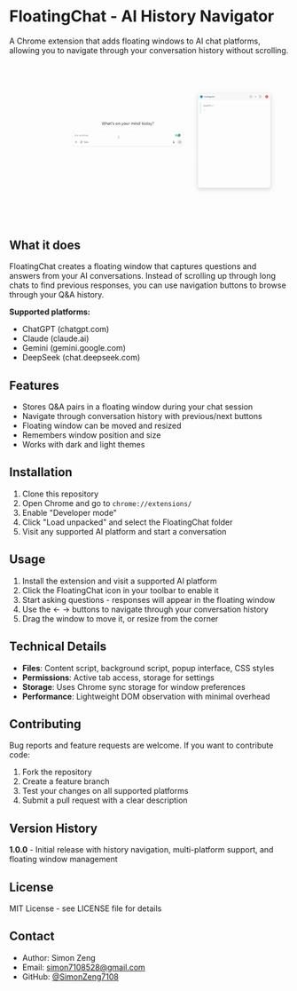 # FloatingChat - AI History Navigator

A Chrome extension that adds floating windows to AI chat platforms, allowing you to navigate through your conversation history without scrolling.

![FloatingChat Demo](demo.gif)

## What it does

FloatingChat creates a floating window that captures questions and answers from your AI conversations. Instead of scrolling up through long chats to find previous responses, you can use navigation buttons to browse through your Q&A history.

**Supported platforms:**
- ChatGPT (chatgpt.com)
- Claude (claude.ai) 
- Gemini (gemini.google.com)
- DeepSeek (chat.deepseek.com)

## Features

- Stores Q&A pairs in a floating window during your chat session
- Navigate through conversation history with previous/next buttons
- Floating window can be moved and resized
- Remembers window position and size
- Works with dark and light themes

## Installation

1. Clone this repository
2. Open Chrome and go to `chrome://extensions/`
3. Enable "Developer mode"
4. Click "Load unpacked" and select the FloatingChat folder
5. Visit any supported AI platform and start a conversation

## Usage

1. Install the extension and visit a supported AI platform
2. Click the FloatingChat icon in your toolbar to enable it
3. Start asking questions - responses will appear in the floating window
4. Use the ← → buttons to navigate through your conversation history
5. Drag the window to move it, or resize from the corner

## Technical Details

- **Files**: Content script, background script, popup interface, CSS styles
- **Permissions**: Active tab access, storage for settings
- **Storage**: Uses Chrome sync storage for window preferences
- **Performance**: Lightweight DOM observation with minimal overhead

## Contributing

Bug reports and feature requests are welcome. If you want to contribute code:

1. Fork the repository
2. Create a feature branch
3. Test your changes on all supported platforms
4. Submit a pull request with a clear description

## Version History

**1.0.0** - Initial release with history navigation, multi-platform support, and floating window management

## License

MIT License - see LICENSE file for details

## Contact

- Author: Simon Zeng
- Email: simon7108528@gmail.com
- GitHub: [@SimonZeng7108](https://github.com/SimonZeng7108) 